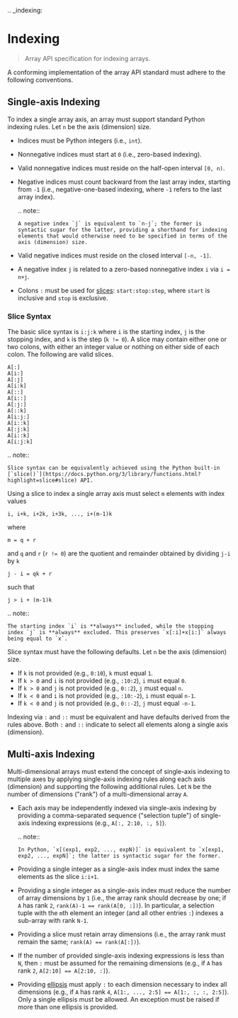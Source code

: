 .. _indexing:

# Indexing

> Array API specification for indexing arrays.

A conforming implementation of the array API standard must adhere to the following conventions.

## Single-axis Indexing

To index a single array axis, an array must support standard Python indexing rules. Let `n` be the axis (dimension) size.

-   Indices must be Python integers (i.e., `int`).

-   Nonnegative indices must start at `0` (i.e., zero-based indexing).

-   Valid nonnegative indices must reside on the half-open interval `[0, n)`.

-   Negative indices must count backward from the last array index, starting from `-1` (i.e., negative-one-based indexing, where `-1` refers to the last array index).

    .. note::

        A negative index `j` is equivalent to `n-j`; the former is syntactic sugar for the latter, providing a shorthand for indexing elements that would otherwise need to be specified in terms of the axis (dimension) size.

-   Valid negative indices must reside on the closed interval `[-n, -1]`.

-   A negative index `j` is related to a zero-based nonnegative index `i` via `i = n+j`.

-   Colons `:` must be used for [slices](https://docs.python.org/3/library/functions.html?highlight=slice#slice): `start:stop:step`, where `start` is inclusive and `stop` is exclusive.

### Slice Syntax

The basic slice syntax is `i:j:k` where `i` is the starting index, `j` is the stopping index, and `k` is the step (`k != 0`). A slice may contain either one or two colons, with either an integer value or nothing on either side of each colon. The following are valid slices.

```text
A[:]
A[i:]
A[:j]
A[i:k]
A[::]
A[i::]
A[:j:]
A[::k]
A[i:j:]
A[i::k]
A[:j:k]
A[i::k]
A[i:j:k]
```

.. note::

    Slice syntax can be equivalently achieved using the Python built-in [`slice()`](https://docs.python.org/3/library/functions.html?highlight=slice#slice) API.

Using a slice to index a single array axis must select `m` elements with index values

```text
i, i+k, i+2k, i+3k, ..., i+(m-1)k
```

where

```text
m = q + r
```

and `q` and `r` (`r != 0`) are the quotient and remainder obtained by dividing `j-i` by `k`

```text
j - i = qk + r
```

such that

```text
j > i + (m-1)k
```

.. note::

    The starting index `i` is **always** included, while the stopping index `j` is **always** excluded. This preserves `x[:i]+x[i:]` always being equal to `x`.

Slice syntax must have the following defaults. Let `n` be the axis (dimension) size.

-   If `k` is not provided (e.g., `0:10`), `k` must equal `1`.
-   If `k > 0` and `i` is not provided (e.g., `:10:2`), `i` must equal `0`.
-   If `k > 0` and `j` is not provided (e.g., `0::2`), `j` must equal `n`.
-   If `k < 0` and `i` is not provided (e.g., `:10:-2`), `i` must equal `n-1`.
-   If `k < 0` and `j` is not provided (e.g., `0::-2`), `j` must equal `-n-1`.

Indexing via `:` and `::` must be equivalent and have defaults derived from the rules above. Both `:` and `::` indicate to select all elements along a single axis (dimension).

## Multi-axis Indexing

Multi-dimensional arrays must extend the concept of single-axis indexing to multiple axes by applying single-axis indexing rules along each axis (dimension) and supporting the following additional rules. Let `N` be the number of dimensions ("rank") of a multi-dimensional array `A`.

-   Each axis may be independently indexed via single-axis indexing by providing a comma-separated sequence ("selection tuple") of single-axis indexing expressions (e.g., `A[:, 2:10, :, 5]`).

    .. note::

        In Python, `x[(exp1, exp2, ..., expN)]` is equivalent to `x[exp1, exp2, ..., expN]`; the latter is syntactic sugar for the former.

-   Providing a single integer as a single-axis index must index the same elements as the slice `i:i+1`.

-   Providing a single integer as a single-axis index must reduce the number of array dimensions by `1` (i.e., the array rank should decrease by one; if `A` has rank `2`, `rank(A)-1 == rank(A[0, :])`). In particular, a selection tuple with the `m`th element an integer (and all other entries `:`) indexes a sub-array with rank `N-1`.

-   Providing a slice must retain array dimensions (i.e., the array rank must remain the same; `rank(A) == rank(A[:])`).

-   If the number of provided single-axis indexing expressions is less than `N`, then `:` must be assumed for the remaining dimensions (e.g., if `A` has rank `2`, `A[2:10] == A[2:10, :]`).

-   Providing [ellipsis](https://docs.python.org/3/library/constants.html#Ellipsis) must apply `:` to each dimension necessary to index all dimensions (e.g., if `A` has rank `4`, `A[1:, ..., 2:5] == A[1:, :, :, 2:5]`). Only a single ellipsis must be allowed. An exception must be raised if more than one ellipsis is provided. 
